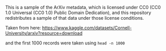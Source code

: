 This is a sample of the ArXiv metadata, which is licensed under
CC0 (CC0 1.0 Universal (CC0 1.0) Public Domain Dedication), and this
repository redistributes a sample of that data under those license conditions.

Taken from here:
https://www.kaggle.com/datasets/Cornell-University/arxiv?resource=download

and the first 1000 records were taken using `head -n 1000`
